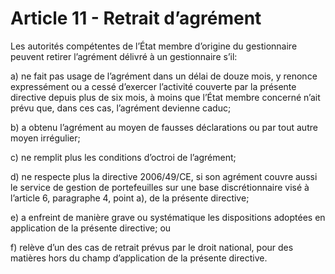 # Article 11 - Retrait d’agrément


Les autorités compétentes de l’État membre d’origine du gestionnaire peuvent retirer l’agrément délivré à un gestionnaire s’il:

a) ne fait pas usage de l’agrément dans un délai de douze mois, y renonce expressément ou a cessé d’exercer l’activité couverte par la présente directive depuis plus de six mois, à moins que l’État membre concerné n’ait prévu que, dans ces cas, l’agrément devienne caduc;

b) a obtenu l’agrément au moyen de fausses déclarations ou par tout autre moyen irrégulier;

c) ne remplit plus les conditions d’octroi de l’agrément;

d) ne respecte plus la directive 2006/49/CE, si son agrément couvre aussi le service de gestion de portefeuilles sur une base discrétionnaire visé à l’article 6, paragraphe 4, point a), de la présente directive;

e) a enfreint de manière grave ou systématique les dispositions adoptées en application de la présente directive; ou

f) relève d’un des cas de retrait prévus par le droit national, pour des matières hors du champ d’application de la présente directive.

